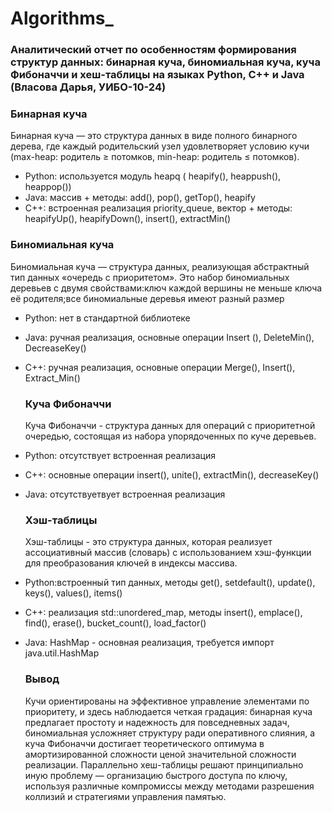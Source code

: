 # Algorithms_

### Аналитический отчет по особенностям формирования структур данных: бинарная куча, биномиальная куча, куча Фибоначчи и хеш-таблицы на языках Python, C++ и Java (Власова Дарья, УИБО-10-24)
### Бинарная куча
 Бинарная куча — это структура данных в виде полного бинарного дерева, где каждый родительский узел удовлетворяет условию кучи (max-heap: родитель ≥ потомков, min-heap: родитель ≤ потомков).

- Python: используется модуль heapq ( heapify(), heappush(), heappop())
- Java:  массив + методы: add(), pop(), getTop(), heapify
- C++: встроенная реализация priority_queue, вектор + методы: heapifyUp(), heapifyDown(), insert(), extractMin()

  
### Биномиальная куча
Биномиальная куча —  структура данных, реализующая абстрактный тип данных «очередь с приоритетом». Это набор биномиальных деревьев с двумя свойствами:ключ каждой вершины не меньше ключа её родителя;все биномиальные деревья имеют разный размер

- Python: нет в стандартной библиотеке
- Java: ручная реализация, основные операции Insert (), DeleteMin(), DecreaseKey()
- C++: ручная реализация, основные операции Merge(), Insert(), Extract_Min()

  ### Куча Фибоначчи
  Куча Фибоначчи - структура данных для операций с приоритетной очередью, состоящая из набора упорядоченных по куче деревьев.

- Python: отсутствует встроенная реализация
- C++: основные операции insert(), unite(), extractMin(), decreaseKey()
- Java: отсутствуетвует встроенная реализация
 
  ### Хэш-таблицы
  Хэш-таблицы - это структура данных, которая реализует ассоциативный массив (словарь) с использованием хэш-функции для преобразования ключей в индексы массива.

- Python:встроенный тип данных, методы get(), setdefault(), update(), keys(), values(), items()
- C++: реализация std::unordered_map, методы insert(), emplace(), find(), erase(), bucket_count(), load_factor()
- Java: HashMap - основная реализация, требуется импорт java.util.HashMap

   ### Вывод
  Кучи ориентированы на эффективное управление элементами по приоритету, и здесь наблюдается четкая градация: бинарная куча предлагает простоту и надежность для повседневных задач, биномиальная усложняет структуру ради оперативного слияния, а куча Фибоначчи достигает теоретического оптимума в амортизированной сложности ценой значительной сложности реализации. Параллельно хеш-таблицы решают принципиально иную проблему — организацию быстрого доступа по ключу, используя различные компромиссы между методами разрешения коллизий и стратегиями управления памятью.

